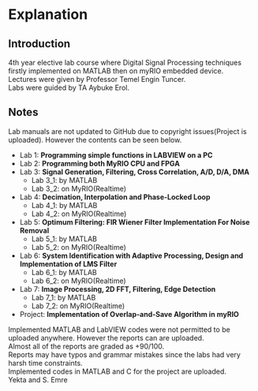 # Explanation
## Introduction
4th year elective lab course where Digital Signal Processing techniques firstly implemented on MATLAB then on myRIO embedded device. \
Lectures were given by Professor Temel Engin Tuncer. \
Labs were guided by TA Aybuke Erol. 
## Notes
Lab manuals are not updated to GitHub due to copyright issues(Project is uploaded). However the contents can be seen below. 

* Lab 1: **Programming simple functions in LABVIEW on a PC**
* Lab 2: **Programming both MyRIO CPU and FPGA**
* Lab 3: **Signal Generation, Filtering, Cross Correlation, A/D, D/A, DMA** 
	* Lab 3_1: by MATLAB 
	* Lab 3_2: on MyRIO(Realtime) 
* Lab 4: **Decimation, Interpolation and Phase-Locked Loop**
	* Lab 4_1: by MATLAB 
	* Lab 4_2: on MyRIO(Realtime) 
* Lab 5: **Optimum Filtering: FIR Wiener Filter Implementation For Noise Removal** 
	* Lab 5_1: by MATLAB
	* Lab 5_2: on MyRIO(Realtime)
* Lab 6: **System Identification with Adaptive Processing, Design and Implementation of LMS Filter** 
	* Lab 6_1: by MATLAB
	* Lab 6_2: on MyRIO(Realtime)
* Lab 7: **Image Processing, 2D FFT, Filtering, Edge Detection** 
	* Lab 7_1: by MATLAB
	* Lab 7_2: on MyRIO(Realtime)
* Project: **Implementation of Overlap-and-Save Algorithm in myRIO**

Implemented MATLAB and LabVIEW codes were not permitted to be uploaded anywhere. However the reports can are uploaded. \
Almost all of the reports are graded as +90/100. \
Reports may have typos and grammar mistakes since the labs had very harsh time constraints. \
Implemented codes in MATLAB and C for the project are uploaded. \
Yekta and S. Emre

